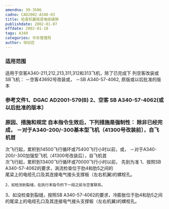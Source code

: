 ```yaml
---
amendno: 39-3506  
cadno: CAD2002-A340-03  
title: 检查机翼尾梁电缆缝隙  
publishdate: 2002-01-07  
effdate: 2002-01-10  
tags: A340  
categories: 华东管理局  
author: 邬纪召  
---
```

  
### 适用范围  
适用于空客A340-211,212,213,311,312和313飞机，除了已完成下
列空客改装或SB飞机：     －空客43692号改装或， －SB A340-57-4062, 原版或以后批准的版本  
  
<!--more-->  
### 参考文件1、DGAC AD2001-579(B) 2、空客 SB A340-57-4062(或以后批准的版本〕  
  
### 原因、措施和规定 自本指令生效后，下列措施是强制性：     除非已经完成，     －对于A340-200/-300基本型飞机（41300号改装前〕，自飞机首  
次飞行起，累积到14500飞行循环或75400飞行小时以前，或，     －对于A340-200/-300加强型飞机（41300号改装后〕，自飞机首  
次飞行起，累积到13400飞行循环或70000飞行小时以前，     先到为准 1、按照SB A340-57-4062的要求，涡流检查位于肋4和肋5之间的  
尾梁上的电缆孔口及其连接电气接头支撑板（左右机翼)的螺栓孔。  
  
    2、如检测到裂缝，在执行本指令的下一段之前与空客联系。  
3、如没检查到裂缝，按照SB A340-57-4062的要求，冷膨胀位于肋4和肋5之间的尾梁上的电缆孔口及其连接电气接头支撑板（左右机翼)的螺栓孔。  
